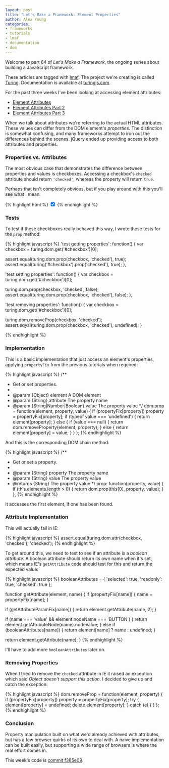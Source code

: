 ```yaml
---
layout: post
title: "Let's Make a Framework: Element Properties"
author: Alex Young
categories: 
- frameworks
- tutorials
- lmaf
- documentation
- dom
---
```


Welcome to part 64 of *Let's Make a Framework*, the ongoing series about building a JavaScript framework.

These articles are tagged with [lmaf](http://dailyjs.com/tags.html#lmaf). The project we're creating is called [Turing](http://github.com/alexyoung/turing.js). Documentation is available at [turingjs.com](http://turingjs.com/).

For the past three weeks I've been looking at accessing element attributes:

-   [Element Attributes](http://dailyjs.com/2011/05/05/framework-61/)
-   [Element Attributes Part 2](http://dailyjs.com/2011/05/12/framework-62/)
-   [Element Attributes Part 3](http://dailyjs.com/2011/05/19/framework-63/)

When we talk about attributes we're referring to the actual HTML attributes. These values can differ from the DOM element's *properties*. The distinction is somewhat confusing, and many frameworks attempt to iron out the differences behind the scenes. jQuery ended up providing access to both attributes and properties.

### Properties vs. Attributes

The most obvious case that demonstrates the difference between properties and values is checkboxes. Accessing a checkbox's <code>checked</code> attribute should return <code>'checked'</code>, whereas the property will return <code>true</code>.

Perhaps that isn't completely obvious, but if you play around with this you'll see what I mean:

{% highlight html %}
<input id="check" type="checkbox" checked="checked" />
{% endhighlight %}

### Tests

To test if these checkboxes really behaved this way, I wrote these tests for the <code>prop</code> method:

{% highlight javascript %}
'test getting properties': function() {
  var checkbox = turing.dom.get('#checkbox')[0];

  assert.equal(turing.dom.prop(checkbox, 'checked'), true);
  assert.equal(turing('#checkbox').prop('checked'), true);
},

'test setting properties': function() {
  var checkbox = turing.dom.get('#checkbox')[0];
  
  turing.dom.prop(checkbox, 'checked', false);
  assert.equal(turing.dom.prop(checkbox, 'checked'), false);
},

'test removing properties': function() {
  var checkbox = turing.dom.get('#checkbox')[0];

  turing.dom.removeProp(checkbox, 'checked');
  assert.eqyal(turing.dom.prop(checkbox, 'checked'), undefined);
}

{% endhighlight %}

### Implementation

This is a basic implementation that just access an element's properties, applying <code>propertyFix</code> from the previous tutorials when required:

{% highlight javascript %}
/**
 * Get or set properties.
 *
 * @param {Object} element A DOM element
 * @param {String} attribute The property name
 * @param {String|Number|Boolean} value The property value
 */
dom.prop = function(element, property, value) {
  if (propertyFix[property])
    property = propertyFix[property];
  if (typeof value === 'undefined') {
    return element[property];
  } else {
    if (value === null) {
      return dom.removeProperty(element, property);
    } else {
      return element[property] = value;
    }
  }
};
{% endhighlight %}

And this is the corresponding DOM chain method:

{% highlight javascript %}
/**
 * Get or set a property.
 *
 * @param {String} property The property name
 * @param {String} value The property value
 * @returns {String} The property value
 */
prop: function(property, value) {
  if (this.elements.length > 0) {
    return dom.prop(this[0], property, value);
  }
},
{% endhighlight %}

It accesses the first element, if one has been found.

### Attribute Implementation

This will actually fail in IE:

{% highlight javascript %}
assert.equal(turing.dom.attr(checkbox, 'checked'), 'checked');
{% endhighlight %}

To get around this, we need to test to see if an attribute is a *boolean attribute*. A boolean attribute should return its own name when it's set, which means IE's <code>getAttribute</code> code should test for this and return the expected value:

{% highlight javascript %}
booleanAttributes = {
  'selected': true,
  'readonly': true,
  'checked':  true
};

function getAttribute(element, name) {
  if (propertyFix[name]) {
    name = propertyFix[name];
  }

  if (getAttributeParamFix[name]) {
    return element.getAttribute(name, 2);
  }

  if (name === 'value' && element.nodeName === 'BUTTON') {
    return element.getAttributeNode(name).nodeValue;
  } else if (booleanAttributes[name]) {
    return element[name] ? name : undefined;
  }

  return element.getAttribute(name);
}
{% endhighlight %}

I'll have to add more <code>booleanAttributes</code> later on.

### Removing Properties

When I tried to remove the <code>checked</code> attribute in IE it raised an exception which said *Object doesn't support this action*. I decided to give up and catch the exception:

{% highlight javascript %}
dom.removeProp = function(element, property) {
  if (propertyFix[property])
    property = propertyFix[property];
  try {
    element[property] = undefined;
    delete element[property];
  } catch (e) {
  }
};
{% endhighlight %}

### Conclusion

Property manipulation built on what we'd already achieved with attributes, but has a few browser quirks of its own to deal with. A naive implementation can be built easily, but supporting a wide range of browsers is where the real effort comes in.

This week's code is [commit f385e09](https://github.com/alexyoung/turing.js/tree/f385e09abf087fad9a50efd83ff2f484c0ebe773).
